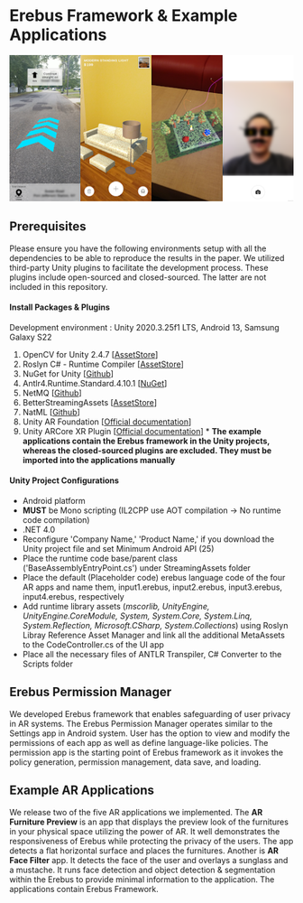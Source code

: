 # Erebus Framework & Example Applications

<p align="center">
  <img src="applications.png">
</p>


## Prerequisites
Please ensure you have the following environments setup with all the dependencies to be able to reproduce the results in the paper. 
We utilized third-party Unity plugins to facilitate the development process. These plugins include open-sourced and closed-sourced. The latter are not included in this repository.

#### Install Packages & Plugins
Development environment : Unity 2020.3.25f1 LTS, Android 13, Samsung Galaxy S22

1. OpenCV for Unity 2.4.7 [[AssetStore](https://assetstore.unity.com/packages/tools/integration/opencv-for-unity-21088)]
2. Roslyn C# - Runtime Compiler [[AssetStore](https://assetstore.unity.com/packages/tools/integration/roslyn-c-runtime-compiler-142753)]
3. NuGet for Unity [[Github](https://github.com/GlitchEnzo/NuGetForUnity)]
4. Antlr4.Runtime.Standard.4.10.1 [[NuGet](https://www.nuget.org/packages/Antlr4.Runtime.Standard/4.10.1)]
5. NetMQ [[Github](https://github.com/zeromq/netmq)]
6. BetterStreamingAssets [[AssetStore](https://assetstore.unity.com/packages/tools/input-management/better-streaming-assets-103788)]
7. NatML [[Github](https://github.com/natmlx/natml-unity)]
8. Unity AR Foundation [[Official documentation](https://docs.unity3d.com/Packages/com.unity.xr.arfoundation@4.2/manual/index.html)]
9. Unity ARCore XR Plugin [[Official documentation](https://docs.unity3d.com/Packages/com.unity.xr.arcore@4.1/manual/)]
\* **The example applications contain the Erebus framework in the Unity projects, whereas the closed-sourced plugins are excluded. They must be imported into the applications manually**

#### Unity Project Configurations
- Android platform
- **MUST** be Mono scripting  (IL2CPP use AOT compilation -> No runtime code compilation)
- .NET 4.0
- Reconfigure 'Company Name,' 'Product Name,' if you download the Unity project file and set Minimum Android API (25) 
- Place the runtime code base/parent class ('BaseAssemblyEntryPoint.cs') under StreamingAssets folder
- Place the default (Placeholder code) erebus language code of the four AR apps and name them, input1.erebus, input2.erebus, input3.erebus, input4.erebus, respectively
- Add runtime library assets (*mscorlib, UnityEngine, UnityEngine.CoreModule, System, System.Core, System.Linq, System.Reflection, Microsoft.CSharp, System.Collections*) using Roslyn Libray Reference Asset Manager and link all the additional MetaAssets to the CodeController.cs of the UI app
- Place all the necessary files of ANTLR Transpiler, C# Converter to the Scripts folder

## Erebus Permission Manager
We developed Erebus framework that enables safeguarding of user privacy in AR systems. The Erebus Permission Manager operates similar to the Settings app in Android system. User has the option to view and modify the permissions of each app as well as define language-like policies. The permission app is the starting point of Erebus framework as it invokes the policy generation, permission management, data save, and loading. 

## Example AR Applications
We release two of the five AR applications we implemented. The **AR Furniture Preview** is an app that displays the preview look of the furnitures in your physical space utilizing the power of AR. It well demonstrates the responsiveness of Erebus while protecting the privacy of the users. The app detects a flat horizontal surface and places the furnitures. Another is **AR Face Filter** app. It detects the face of the user and overlays a sunglass and a mustache. It runs face detection and object detection & segmentation within the Erebus to provide minimal information to the application. The applications contain Erebus Framework.


